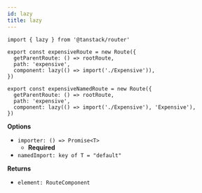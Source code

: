 ```yaml
---
id: lazy
title: lazy
---
```


```tsx
import { lazy } from '@tanstack/router'

export const expensiveRoute = new Route({
  getParentRoute: () => rootRoute,
  path: 'expensive',
  component: lazy(() => import('./Expensive')),
})

export const expensiveNamedRoute = new Route({
  getParentRoute: () => rootRoute,
  path: 'expensive',
  component: lazy(() => import('./Expensive'), 'Expensive'),
})
```

**Options**

- `importer: () => Promise<T>`
  - **Required**
- `namedImport: key of T = "default"`

**Returns**

- `element: RouteComponent`
